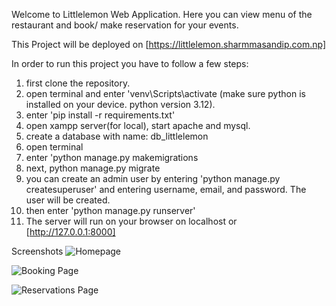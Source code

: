 Welcome to Littlelemon Web Application. Here you can view menu of the restaurant and book/ make reservation for your events.

This Project will be deployed on [https://littlelemon.sharmmasandip.com.np] 

In order to run this project you have to follow a few steps:
1. first clone the repository.
2. open terminal and enter 'venv\Scripts\activate  (make sure python is installed on your device. python version 3.12).
3. enter 'pip install -r requirements.txt'
4. open xampp server(for local), start apache and mysql.
5. create a database with name: db_littlelemon
6. open terminal
7. enter 'python manage.py makemigrations
8. next, python manage.py migrate
9. you can create an admin user by entering 'python manage.py createsuperuser' and entering username, email, and password. The user will be created.
10. then enter 'python manage.py runserver'
11. The server will run on your browser on localhost or [http://127.0.0.1:8000]

Screenshots
![Homepage](https://github.com/Sandeepsharmag35/littlelemon-web-app/assets/72307548/96b24541-e28d-42d7-8d95-2ca8de15847e)

![Booking Page](https://github.com/Sandeepsharmag35/littlelemon-web-app/assets/72307548/9bf7aa64-a5ed-4573-9829-34529899c78a)

![Reservations Page](https://github.com/Sandeepsharmag35/littlelemon-web-app/assets/72307548/2ac51d9b-a469-4c36-a577-894bfe30470f)

